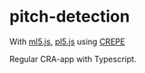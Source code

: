 # pitch-detection

With [ml5.js](https://github.com/ml5js/ml5-library), [pl5.js](https://p5js.org/) using [CREPE](https://github.com/marl/crepe)

Regular CRA-app with Typescript.